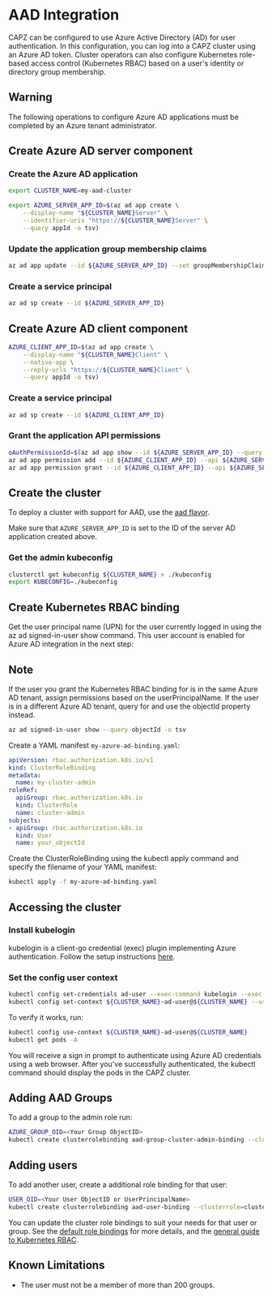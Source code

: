 # AAD Integration

CAPZ can be configured to use Azure Active Directory (AD) for user authentication. In this configuration, you can log into a CAPZ cluster using an Azure AD token. Cluster operators can also configure Kubernetes role-based access control (Kubernetes RBAC) based on a user's identity or directory group membership.

<aside class="note warning">

<h1> Warning </h1>

The following operations to configure Azure AD applications must be completed by an Azure tenant administrator.

</aside>

## Create Azure AD server component

### Create the Azure AD application

```bash
export CLUSTER_NAME=my-aad-cluster
```

```bash
export AZURE_SERVER_APP_ID=$(az ad app create \
    --display-name "${CLUSTER_NAME}Server" \
    --identifier-uris "https://${CLUSTER_NAME}Server" \
    --query appId -o tsv)
```

### Update the application group membership claims
```bash
az ad app update --id ${AZURE_SERVER_APP_ID} --set groupMembershipClaims=All
```

### Create a service principal
```bash
az ad sp create --id ${AZURE_SERVER_APP_ID}
```

## Create Azure AD client component
```bash
AZURE_CLIENT_APP_ID=$(az ad app create \
    --display-name "${CLUSTER_NAME}Client" \
    --native-app \
    --reply-urls "https://${CLUSTER_NAME}Client" \
    --query appId -o tsv)
```

### Create a service principal
```bash
az ad sp create --id ${AZURE_CLIENT_APP_ID}
```

### Grant the application API permissions
```bash
oAuthPermissionId=$(az ad app show --id ${AZURE_SERVER_APP_ID} --query "oauth2Permissions[0].id" -o tsv)
az ad app permission add --id ${AZURE_CLIENT_APP_ID} --api ${AZURE_SERVER_APP_ID} --api-permissions ${oAuthPermissionId}=Scope
az ad app permission grant --id ${AZURE_CLIENT_APP_ID} --api ${AZURE_SERVER_APP_ID}
```

## Create the cluster

To deploy a cluster with support for AAD, use the [aad flavor](https://raw.githubusercontent.com/kubernetes-sigs/cluster-api-provider-azure/master/templates/cluster-template-aad.yaml).

Make sure that `AZURE_SERVER_APP_ID` is set to the ID of the server AD application created above.

### Get the admin kubeconfig
```bash
clusterctl get kubeconfig ${CLUSTER_NAME} > ./kubeconfig
export KUBECONFIG=./kubeconfig
```

## Create Kubernetes RBAC binding

Get the user principal name (UPN) for the user currently logged in using the az ad signed-in-user show command. This user account is enabled for Azure AD integration in the next step:

<aside class="note">

<h1> Note </h1>

If the user you grant the Kubernetes RBAC binding for is in the same Azure AD tenant, assign permissions based on the userPrincipalName. If the user is in a different Azure AD tenant, query for and use the objectId property instead.

</aside>

```bash
az ad signed-in-user show --query objectId -o tsv
```

Create a YAML manifest `my-azure-ad-binding.yaml`:

```yaml
apiVersion: rbac.authorization.k8s.io/v1
kind: ClusterRoleBinding
metadata:
  name: my-cluster-admin
roleRef:
  apiGroup: rbac.authorization.k8s.io
  kind: ClusterRole
  name: cluster-admin
subjects:
- apiGroup: rbac.authorization.k8s.io
  kind: User
  name: your_objectId
```

Create the ClusterRoleBinding using the kubectl apply command and specify the filename of your YAML manifest:

```bash
kubectl apply -f my-azure-ad-binding.yaml
```

## Accessing the cluster

### Install kubelogin
kubelogin is a client-go credential (exec) plugin implementing Azure authentication. Follow the setup instructions [here](https://github.com/Azure/kubelogin/blob/master/README.md).

### Set the config user context
```bash
kubectl config set-credentials ad-user --exec-command kubelogin --exec-api-version=client.authentication.k8s.io/v1beta1 --exec-arg=get-token --exec-arg=--environment --exec-arg=$AZURE_ENVIRONMENT --exec-arg=--server-id --exec-arg=$AZURE_SERVER_APP_ID --exec-arg=--client-id --exec-arg=$AZURE_CLIENT_APP_ID --exec-arg=--tenant-id --exec-arg=$AZURE_TENANT_ID
kubectl config set-context ${CLUSTER_NAME}-ad-user@${CLUSTER_NAME} --user ad-user --cluster ${CLUSTER_NAME}
```

To verify it works, run:

```bash
kubectl config use-context ${CLUSTER_NAME}-ad-user@${CLUSTER_NAME}
kubectl get pods -A
```

You will receive a sign in prompt to authenticate using Azure AD credentials using a web browser. After you've successfully authenticated, the kubectl command should display the pods in the CAPZ cluster.

## Adding AAD Groups

To add a group to the admin role run:

```bash
AZURE_GROUP_OID=<Your Group ObjectID>
kubectl create clusterrolebinding aad-group-cluster-admin-binding --clusterrole=cluster-admin --group=${AZURE_GROUP_OID}
```

## Adding users

To add another user, create a additional role binding for that user:

```bash
USER_OID=<Your User ObjectID or UserPrincipalName>
kubectl create clusterrolebinding aad-user-binding --clusterrole=cluster-admin --user ${USER_OID}
```

You can update the cluster role bindings to suit your needs for that user or group. See the [default role bindings](https://kubernetes.io/docs/reference/access-authn-authz/rbac/#default-roles-and-role-bindings) for more details, and the [general guide to Kubernetes RBAC](https://kubernetes.io/docs/reference/access-authn-authz/rbac/).

## Known Limitations

- The user must not be a member of more than 200 groups.

